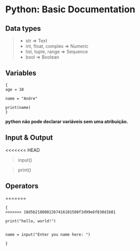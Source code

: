 # Python: Basic Documentation

## Data types

>
> - str	=> Text
> - int, float, complex => Numeric
> - list, tuple, range => Sequence
> - bool => Boolean
>

## Variables

```
{
age = 18

name = "Andre"

print(name)
}
```
**python não pode declarar variáveis sem uma atribuição.**

## Input & Output

<<<<<<< HEAD
> input() 

> print()

## Operators
=======
```
{
>>>>>>> 18d5b2180802267416101508f3d99e6f830d1b81

print("hello, world!")


name = input("Enter you name here: ")

}

```